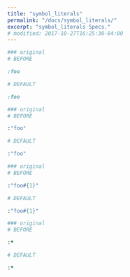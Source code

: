 ```yaml
---
title: "symbol_literals"
permalink: "/docs/symbol_literals/"
excerpt: "symbol_literals Specs."
# modified: 2017-10-27T16:25:30-04:00
---
```

```ruby
### original
# BEFORE

:foo

```
```ruby
# DEFAULT

:foo

```
```ruby
### original
# BEFORE

:"foo"

```
```ruby
# DEFAULT

:"foo"

```
```ruby
### original
# BEFORE

:"foo#{1}"

```
```ruby
# DEFAULT

:"foo#{1}"

```
```ruby
### original
# BEFORE

:*

```
```ruby
# DEFAULT

:*
```
